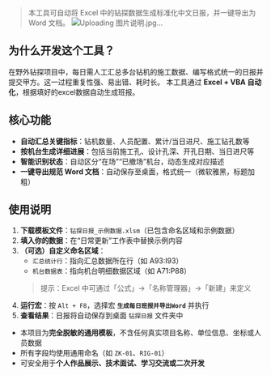 > 本工具可自动将 Excel 中的钻探数据生成标准化中文日报，并一键导出为 Word 文档。
![Uploading 图片说明.jpg…]()

##  为什么开发这个工具？

在野外钻探项目中，每日需人工汇总多台钻机的施工数据、编写格式统一的日报并提交甲方。这一过程重复性强、易出错、耗时长。  本工具通过 **Excel + VBA 自动化**，根据填好的excel数据自动生成班报。
##  核心功能
-  **自动汇总关键指标**：钻机数量、人员配置、累计/当日进尺、施工钻孔数等  
-  **按机台生成详细进展**：包括当前施工孔、设计孔深、开孔日期、当日进尺等  
-  **智能识别状态**：自动区分“在场”“已撤场”机台，动态生成对应描述  
-  **一键导出规范 Word 文档**：自动保存至桌面，格式统一（微软雅黑，标题加粗）

##  使用说明
1. **下载模板文件**：`钻探日报_示例数据.xlsm`（已包含命名区域和示例数据）  
2. **填入你的数据**：在“日常更新”工作表中替换示例内容  
3. **（可选）自定义命名区域**：  
   - `汇总统计行`：指向汇总数据所在行（如 A93:I93）  
   - `机台数据表`：指向机台明细数据区域（如 A71:P88）  
   >  提示：Excel 中可通过「公式」→「名称管理器」→「新建」来定义  
4. **运行宏**：按 `Alt + F8`，选择宏 **`生成每日班报并导出Word`** 并执行  
5. **查看结果**：日报将自动保存到桌面 `钻探日报` 文件夹中

- 本项目为**完全脱敏的通用模板**，不含任何真实项目名称、单位信息、坐标或人员数据  
- 所有字段均使用通用命名（如 `ZK-01`、`RIG-01`）  
- 可安全用于**个人作品展示、技术面试、学习交流或二次开发**
